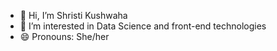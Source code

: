 - 👋 Hi, I’m Shristi Kushwaha
- 👀 I’m interested in Data Science and front-end technologies 
- 😄 Pronouns: She/her

<!---
Shri6apr/Shri6apr is a ✨ special ✨ repository because its `README.md` (this file) appears on your GitHub profile.
You can click the Preview link to take a look at your changes.
--->
